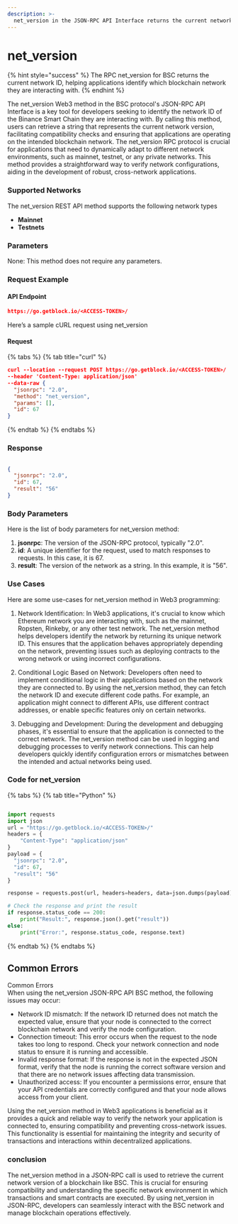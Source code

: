 ```yaml
---
description: >-
  net_version in the JSON-RPC API Interface returns the current network ID in the BSC protocol for seamless blockchain interaction.
---
```


# net_version

{% hint style="success" %}
The RPC net_version for BSC returns the current network ID, helping applications identify which blockchain network they are interacting with.&#x20;
{% endhint %}

The net_version Web3 method in the BSC protocol's JSON-RPC API Interface is a key tool for developers seeking to identify the network ID of the Binance Smart Chain they are interacting with. By calling this method, users can retrieve a string that represents the current network version, facilitating compatibility checks and ensuring that applications are operating on the intended blockchain network. The net_version RPC protocol is crucial for applications that need to dynamically adapt to different network environments, such as mainnet, testnet, or any private networks. This method provides a straightforward way to verify network configurations, aiding in the development of robust, cross-network applications.

### Supported Networks

The net_version REST API method supports the following network types
- **Mainnet**
- **Testnets**

### Parameters

None: This method does not require any parameters.

### Request Example

#### API Endpoint

```json
https://go.getblock.io/<ACCESS-TOKEN>/
```
Here’s a sample cURL request using net_version

#### Request

{% tabs %}
{% tab title="curl" %}
```json
curl --location --request POST https://go.getblock.io/<ACCESS-TOKEN>/
--header 'Content-Type: application/json' 
--data-raw {
  "jsonrpc": "2.0",
  "method": "net_version",
  "params": [],
  "id": 67
}
```
{% endtab %}
{% endtabs %}

### Response


```json

{
  "jsonrpc": "2.0",
  "id": 67,
  "result": "56"
}

```

### Body Parameters

Here is the list of body parameters for net_version method:

1. **jsonrpc**: The version of the JSON-RPC protocol, typically "2.0".
2. **id**: A unique identifier for the request, used to match responses to requests. In this case, it is 67.
3. **result**: The version of the network as a string. In this example, it is "56".

### Use Cases

Here are some use-cases for net_version method in Web3 programming:

1. Network Identification: In Web3 applications, it's crucial to know which Ethereum network you are interacting with, such as the mainnet, Ropsten, Rinkeby, or any other test network. The net_version method helps developers identify the network by returning its unique network ID. This ensures that the application behaves appropriately depending on the network, preventing issues such as deploying contracts to the wrong network or using incorrect configurations.

2. Conditional Logic Based on Network: Developers often need to implement conditional logic in their applications based on the network they are connected to. By using the net_version method, they can fetch the network ID and execute different code paths. For example, an application might connect to different APIs, use different contract addresses, or enable specific features only on certain networks.

3. Debugging and Development: During the development and debugging phases, it's essential to ensure that the application is connected to the correct network. The net_version method can be used in logging and debugging processes to verify network connections. This can help developers quickly identify configuration errors or mismatches between the intended and actual networks being used.

### Code for net_version

{% tabs %}
{% tab title="Python" %}
```python

import requests
import json
url = "https://go.getblock.io/<ACCESS-TOKEN>/"
headers = {
    "Content-Type": "application/json"
}
payload = {
  "jsonrpc": "2.0",
  "id": 67,
  "result": "56"
}

response = requests.post(url, headers=headers, data=json.dumps(payload))

# Check the response and print the result
if response.status_code == 200:
    print("Result:", response.json().get("result"))
else:
    print("Error:", response.status_code, response.text)

```
{% endtab %}
{% endtabs %}

## Common Errors

Common Errors  
When using the net_version JSON-RPC API BSC method, the following issues may occur:  
- Network ID mismatch: If the network ID returned does not match the expected value, ensure that your node is connected to the correct blockchain network and verify the node configuration.  
- Connection timeout: This error occurs when the request to the node takes too long to respond. Check your network connection and node status to ensure it is running and accessible.  
- Invalid response format: If the response is not in the expected JSON format, verify that the node is running the correct software version and that there are no network issues affecting data transmission.  
- Unauthorized access: If you encounter a permissions error, ensure that your API credentials are correctly configured and that your node allows access from your client.  

Using the net_version method in Web3 applications is beneficial as it provides a quick and reliable way to verify the network your application is connected to, ensuring compatibility and preventing cross-network issues. This functionality is essential for maintaining the integrity and security of transactions and interactions within decentralized applications.

### conclusion

The net_version method in a JSON-RPC call is used to retrieve the current network version of a blockchain like BSC. This is crucial for ensuring compatibility and understanding the specific network environment in which transactions and smart contracts are executed. By using net_version in JSON-RPC, developers can seamlessly interact with the BSC network and manage blockchain operations effectively.
